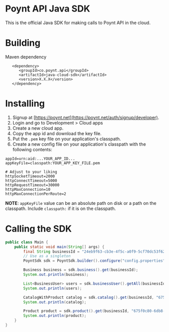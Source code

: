# Poynt API Java SDK

This is the official Java SDK for making calls to Poynt API in the cloud.

# Building

Maven dependency

```
   <dependency>
      <groupId>co.poynt.api</groupId>
      <artifactId>java-cloud-sdk</artifactId>
      <version>X.X.X</version>
   </dependency>
```

# Installing

1. Signup at [https://poynt.net](https://poynt.net/auth/signup/developer).
2. Login and go to Development > Cloud apps
3. Create a new cloud app. 
4. Copy the app id and download the key file. 
5. Put the `.pem` key file on your application's classpath.
4. Create a new config file on your application's classpath with the following contents:

```properties
appId=urn:aid:...YOUR_APP_ID...
appKeyFile=classpath:YOUR_APP_KEY_FILE.pem

# Adjust to your liking
httpSocketTimeout=2000
httpConnectTimeout=5000
httpRequestTimeout=30000
httpMaxConnection=10
httpMaxConnectionPerRoute=2
```

__NOTE__: `appKeyFile` value can be an absolute path on disk or a path on the classpath. Include `classpath:` if it is on the classpath.

# Calling the SDK

```java
public class Main {
    public static void main(String[] args) {
        final String businessId = "24eb9f63-cb3e-4f5c-a0f9-5cf70dc53f62";
        // Use as a singleton
        PoyntSdk sdk = PoyntSdk.builder().configure("config.properties").build();

        Business business = sdk.business().get(businessId);
        System.out.println(business);

        List<BusinessUser> users = sdk.businessUser().getAll(businessId);
        System.out.println(users);

        CatalogWithProduct catalog = sdk.catalog().get(businessId, "675f0c80-6db8-4584-a444-6b213d0f4f66");
        System.out.println(catalog);

        Product product = sdk.product().get(businessId, "675f0c80-6db8-4584-a444-6b213d0f4f66");
        System.out.println(product);
	}
}
```
